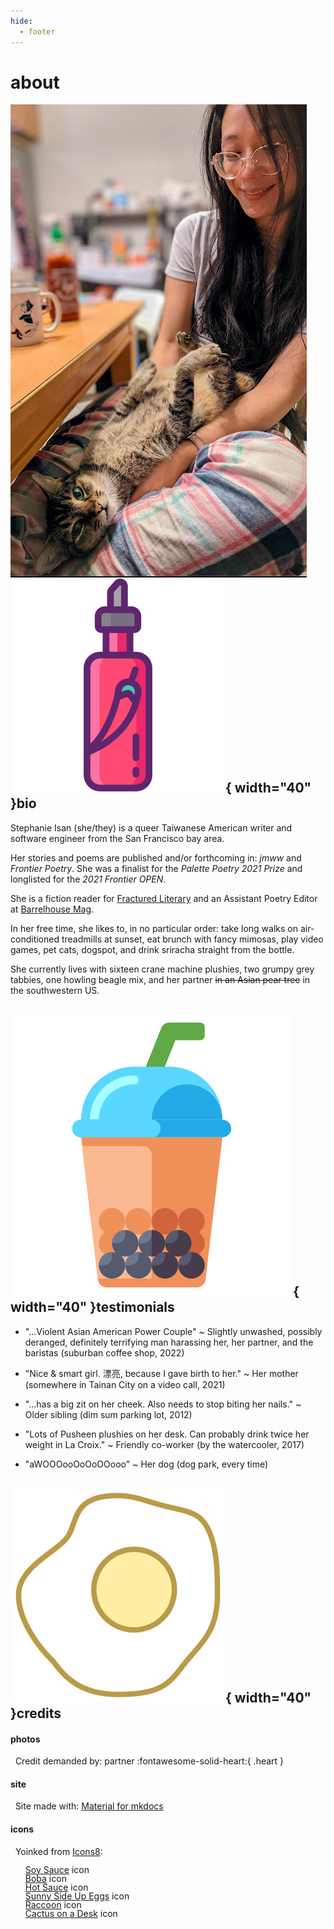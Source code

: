 ```yaml
---
hide:
  - footer
---
```



# about

<img id="about_pic" align=left src = "../assets/propic3.png" alt="me i guess"> 
 
## ![hot-sauce](assets/hot-sauce.png){  width="40" }bio

Stephanie Isan (she/they) is a queer Taiwanese American writer and software engineer from the San Francisco bay area. 

Her stories and poems are published and/or forthcoming in: *jmww* and *Frontier Poetry*. She was a finalist for the *Palette Poetry 2021 Prize* and longlisted for the *2021 Frontier OPEN*. 

She is a fiction reader for [Fractured Literary](https://fracturedlit.com/) and an Assistant Poetry Editor at [Barrelhouse Mag](https://www.barrelhousemag.com/). 

In her free time, she likes to, in no particular order: take long walks on air-conditioned treadmills at sunset, eat brunch with fancy mimosas, play video games, pet cats, dogspot, and drink sriracha straight from the bottle.

She currently lives with sixteen crane machine plushies, two grumpy grey tabbies, one howling beagle mix, and her partner <s>in an Asian pear tree</s> in the southwestern US.


## ![boba](assets/boba.png){  width="40" }testimonials 

- "...Violent Asian American Power Couple" ~ Slightly unwashed, possibly deranged, definitely terrifying man harassing her, her partner, and the baristas (suburban coffee shop, 2022)

- "Nice & smart girl. 漂亮, because I gave birth to her." ~ Her mother (somewhere in Tainan City on a video call, 2021)

- "...has a big zit on her cheek. Also needs to stop biting her nails." ~ Older sibling (dim sum parking lot, 2012)

- "Lots of Pusheen plushies on her desk. Can probably drink twice her weight in La Croix." ~ Friendly co-worker (by the watercooler, 2017)

- "aWOOOooOoOoOOooo" ~ Her dog (dog park, every time)


## ![eggs](assets/eggs.png){  width="40" }credits

#### photos
&nbsp; Credit demanded by: partner  :fontawesome-solid-heart:{ .heart }

#### site 
&nbsp; Site made with: [Material for mkdocs](https://squidfunk.github.io/mkdocs-material/)

#### icons 
&nbsp; Yoinked from <a target="_blank" href="https://icons8.com">Icons8</a>:

<ul style="list-style-type: none; line-height: 1em! important;">
  <li><a target="_blank" href="https://icons8.com/icon/COT3n5g0HNI9/soy-sauce">Soy Sauce</a> icon</li>
  <li> <a target="_blank" href="https://icons8.com/icon/b3SmnBWFR09w/boba">Boba</a> icon</li>
  <li> <a target="_blank" href="https://icons8.com/icon/At5OBthGDHYJ/hot-sauce">Hot Sauce</a> icon </li>
  <li> <a target="_blank" href="https://icons8.com/icon/37880/sunny-side-up-eggs">Sunny Side Up Eggs</a> icon </li>
  <li> <a target="_blank" href="https://icons8.com/icon/np5aaglr7Ddq/raccoon">Raccoon</a> icon </li>
  <li> <a target="_blank" href="https://icons8.com/icon/SOMUZkJinLzw/desk">Cactus on a Desk</a> icon</a></li>
</ul>